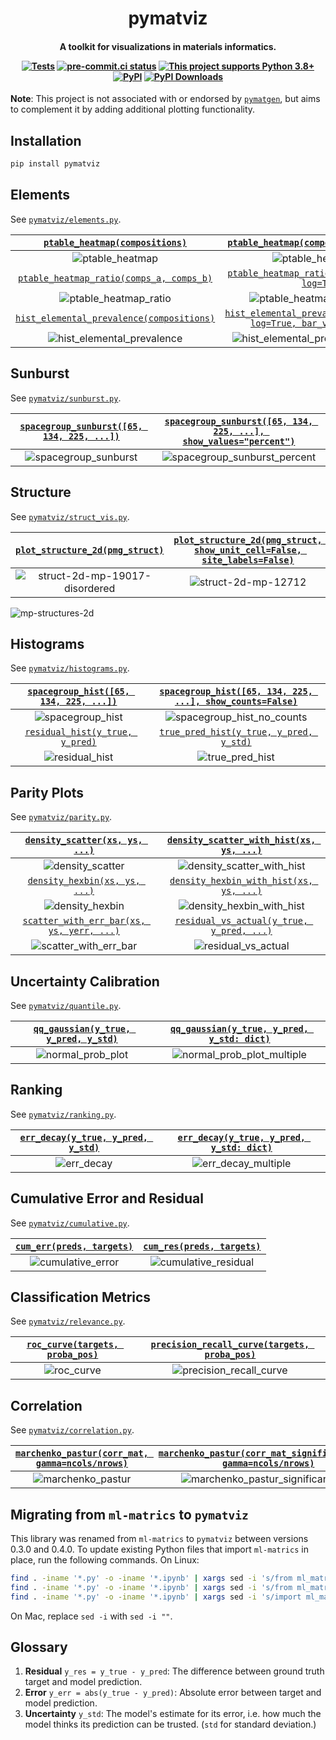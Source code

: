 <h1 align="center">pymatviz</h1>

<h4 align="center">

A toolkit for visualizations in materials informatics.

[![Tests](https://github.com/janosh/pymatviz/actions/workflows/test.yml/badge.svg)](https://github.com/janosh/pymatviz/actions/workflows/test.yml)
[![pre-commit.ci status](https://results.pre-commit.ci/badge/github/janosh/pymatviz/main.svg)](https://results.pre-commit.ci/latest/github/janosh/pymatviz/main)
[![This project supports Python 3.8+](https://img.shields.io/badge/Python-3.8+-blue.svg)](https://python.org/downloads)
[![PyPI](https://img.shields.io/pypi/v/pymatviz)](https://pypi.org/project/pymatviz)
[![PyPI Downloads](https://img.shields.io/pypi/dm/pymatviz)](https://pypistats.org/packages/pymatviz)

</h4>

**Note**: This project is not associated with or endorsed by [`pymatgen`](https://github.com/materialsproject/pymatgen), but aims to complement it by adding additional plotting functionality.

## Installation

```sh
pip install pymatviz
```

## Elements

See [`pymatviz/elements.py`](pymatviz/elements.py).

|      [`ptable_heatmap(compositions)`](pymatviz/elements.py)       |                [`ptable_heatmap(compositions, log=True)`](pymatviz/elements.py)                 |
| :---------------------------------------------------------------: | :---------------------------------------------------------------------------------------------: |
|                         ![ptable_heatmap]                         |                                      ![ptable_heatmap_log]                                      |
| [`ptable_heatmap_ratio(comps_a, comps_b)`](pymatviz/elements.py)  |           [`ptable_heatmap_ratio(comps_b, comps_a, log=True)`](pymatviz/elements.py)            |
|                      ![ptable_heatmap_ratio]                      |                                 ![ptable_heatmap_ratio_inverse]                                 |
| [`hist_elemental_prevalence(compositions)`](pymatviz/elements.py) | [`hist_elemental_prevalence(compositions, log=True, bar_values='count')`](pymatviz/elements.py) |
|                   ![hist_elemental_prevalence]                    |                             ![hist_elemental_prevalence_log_count]                              |

## Sunburst

See [`pymatviz/sunburst.py`](pymatviz/sunburst.py).

| [`spacegroup_sunburst([65, 134, 225, ...])`](pymatviz/sunburst.py) | [`spacegroup_sunburst([65, 134, 225, ...], show_values="percent")`](pymatviz/sunburst.py) |
| :----------------------------------------------------------------: | :---------------------------------------------------------------------------------------: |
|                       ![spacegroup_sunburst]                       |                              ![spacegroup_sunburst_percent]                               |

## Structure

See [`pymatviz/struct_vis.py`](pymatviz/struct_vis.py).

| [`plot_structure_2d(pmg_struct)`](pymatviz/struct_vis.py) | [`plot_structure_2d(pmg_struct, show_unit_cell=False, site_labels=False)`](pymatviz/struct_vis.py) |
| :-------------------------------------------------------: | :------------------------------------------------------------------------------------------------: |
|             ![struct-2d-mp-19017-disordered]              |                                       ![struct-2d-mp-12712]                                        |

![mp-structures-2d]

## Histograms

See [`pymatviz/histograms.py`](pymatviz/histograms.py).

| [`spacegroup_hist([65, 134, 225, ...])`](pymatviz/histograms.py) | [`spacegroup_hist([65, 134, 225, ...], show_counts=False)`](pymatviz/histograms.py) |
| :--------------------------------------------------------------: | :---------------------------------------------------------------------------------: |
|                        ![spacegroup_hist]                        |                            ![spacegroup_hist_no_counts]                             |
|    [`residual_hist(y_true, y_pred)`](pymatviz/histograms.py)     |          [`true_pred_hist(y_true, y_pred, y_std)`](pymatviz/histograms.py)          |
|                         ![residual_hist]                         |                                  ![true_pred_hist]                                  |

## Parity Plots

See [`pymatviz/parity.py`](pymatviz/parity.py).

|      [`density_scatter(xs, ys, ...)`](pymatviz/parity.py)       | [`density_scatter_with_hist(xs, ys, ...)`](pymatviz/parity.py)  |
| :-------------------------------------------------------------: | :-------------------------------------------------------------: |
|                       ![density_scatter]                        |                  ![density_scatter_with_hist]                   |
|       [`density_hexbin(xs, ys, ...)`](pymatviz/parity.py)       |  [`density_hexbin_with_hist(xs, ys, ...)`](pymatviz/parity.py)  |
|                        ![density_hexbin]                        |                   ![density_hexbin_with_hist]                   |
| [`scatter_with_err_bar(xs, ys, yerr, ...)`](pymatviz/parity.py) | [`residual_vs_actual(y_true, y_pred, ...)`](pymatviz/parity.py) |
|                     ![scatter_with_err_bar]                     |                      ![residual_vs_actual]                      |

## Uncertainty Calibration

See [`pymatviz/quantile.py`](pymatviz/quantile.py).

| [`qq_gaussian(y_true, y_pred, y_std)`](pymatviz/quantile.py) | [`qq_gaussian(y_true, y_pred, y_std: dict)`](pymatviz/quantile.py) |
| :----------------------------------------------------------: | :----------------------------------------------------------------: |
|                     ![normal_prob_plot]                      |                    ![normal_prob_plot_multiple]                    |

## Ranking

See [`pymatviz/ranking.py`](pymatviz/ranking.py).

| [`err_decay(y_true, y_pred, y_std)`](pymatviz/ranking.py) | [`err_decay(y_true, y_pred, y_std: dict)`](pymatviz/ranking.py) |
| :-------------------------------------------------------: | :-------------------------------------------------------------: |
|                       ![err_decay]                        |                      ![err_decay_multiple]                      |

## Cumulative Error and Residual

See [`pymatviz/cumulative.py`](pymatviz/cumulative.py).

| [`cum_err(preds, targets)`](pymatviz/cumulative.py) | [`cum_res(preds, targets)`](pymatviz/cumulative.py) |
| :-------------------------------------------------: | :-------------------------------------------------: |
|                 ![cumulative_error]                 |               ![cumulative_residual]                |

## Classification Metrics

See [`pymatviz/relevance.py`](pymatviz/relevance.py).

| [`roc_curve(targets, proba_pos)`](pymatviz/relevance.py) | [`precision_recall_curve(targets, proba_pos)`](pymatviz/relevance.py) |
| :------------------------------------------------------: | :-------------------------------------------------------------------: |
|                       ![roc_curve]                       |                       ![precision_recall_curve]                       |

## Correlation

See [`pymatviz/correlation.py`](pymatviz/correlation.py).

| [`marchenko_pastur(corr_mat, gamma=ncols/nrows)`](pymatviz/correlation.py) | [`marchenko_pastur(corr_mat_significant_eval, gamma=ncols/nrows)`](pymatviz/correlation.py) |
| :------------------------------------------------------------------------: | :-----------------------------------------------------------------------------------------: |
|                            ![marchenko_pastur]                             |                            ![marchenko_pastur_significant_eval]                             |

## Migrating from `ml-matrics` to `pymatviz`

This library was renamed from `ml-matrics` to `pymatviz` between versions 0.3.0 and 0.4.0. To update existing Python files that import `ml-matrics` in place, run the following commands. On Linux:

```sh
find . -iname '*.py' -o -iname '*.ipynb' | xargs sed -i 's/from ml_matrics import/from pymatviz import/g'
find . -iname '*.py' -o -iname '*.ipynb' | xargs sed -i 's/from ml_matrics./from pymatviz./g'
find . -iname '*.py' -o -iname '*.ipynb' | xargs sed -i 's/import ml_matrics/import pymatviz/g'
```

On Mac, replace `sed -i` with `sed -i ""`.

## Glossary

1. **Residual** `y_res = y_true - y_pred`: The difference between ground truth target and model prediction.
2. **Error** `y_err = abs(y_true - y_pred)`: Absolute error between target and model prediction.
3. **Uncertainty** `y_std`: The model's estimate for its error, i.e. how much the model thinks its prediction can be trusted. (`std` for standard deviation.)

[cumulative_error]: https://raw.githubusercontent.com/janosh/pymatviz/main/assets/cumulative_error.svg
[cumulative_residual]: https://raw.githubusercontent.com/janosh/pymatviz/main/assets/cumulative_residual.svg
[density_hexbin_with_hist]: https://raw.githubusercontent.com/janosh/pymatviz/main/assets/density_hexbin_with_hist.svg
[density_hexbin]: https://raw.githubusercontent.com/janosh/pymatviz/main/assets/density_hexbin.svg
[density_scatter_with_hist]: https://raw.githubusercontent.com/janosh/pymatviz/main/assets/density_scatter_with_hist.svg
[density_scatter]: https://raw.githubusercontent.com/janosh/pymatviz/main/assets/density_scatter.svg
[err_decay_multiple]: https://raw.githubusercontent.com/janosh/pymatviz/main/assets/err_decay_multiple.svg
[err_decay]: https://raw.githubusercontent.com/janosh/pymatviz/main/assets/err_decay.svg
[hist_elemental_prevalence_log_count]: https://raw.githubusercontent.com/janosh/pymatviz/main/assets/hist_elemental_prevalence_log_count.svg
[hist_elemental_prevalence]: https://raw.githubusercontent.com/janosh/pymatviz/main/assets/hist_elemental_prevalence.svg
[marchenko_pastur_significant_eval]: https://raw.githubusercontent.com/janosh/pymatviz/main/assets/marchenko_pastur_significant_eval.svg
[marchenko_pastur]: https://raw.githubusercontent.com/janosh/pymatviz/main/assets/marchenko_pastur.svg
[mp-structures-2d]: https://raw.githubusercontent.com/janosh/pymatviz/main/assets/mp-structures-2d.svg
[normal_prob_plot_multiple]: https://raw.githubusercontent.com/janosh/pymatviz/main/assets/normal_prob_plot_multiple.svg
[normal_prob_plot]: https://raw.githubusercontent.com/janosh/pymatviz/main/assets/normal_prob_plot.svg
[precision_recall_curve]: https://raw.githubusercontent.com/janosh/pymatviz/main/assets/precision_recall_curve.svg
[ptable_heatmap_log]: https://raw.githubusercontent.com/janosh/pymatviz/main/assets/ptable_heatmap_log.svg
[ptable_heatmap_ratio_inverse]: https://raw.githubusercontent.com/janosh/pymatviz/main/assets/ptable_heatmap_ratio_inverse.svg
[ptable_heatmap_ratio]: https://raw.githubusercontent.com/janosh/pymatviz/main/assets/ptable_heatmap_ratio.svg
[ptable_heatmap]: https://raw.githubusercontent.com/janosh/pymatviz/main/assets/ptable_heatmap.svg
[residual_hist]: https://raw.githubusercontent.com/janosh/pymatviz/main/assets/residual_hist.svg
[residual_vs_actual]: https://raw.githubusercontent.com/janosh/pymatviz/main/assets/residual_vs_actual.svg
[roc_curve]: https://raw.githubusercontent.com/janosh/pymatviz/main/assets/roc_curve.svg
[scatter_with_err_bar]: https://raw.githubusercontent.com/janosh/pymatviz/main/assets/scatter_with_err_bar.svg
[spacegroup_hist_no_counts]: https://raw.githubusercontent.com/janosh/pymatviz/main/assets/spacegroup_hist_no_counts.svg
[spacegroup_hist]: https://raw.githubusercontent.com/janosh/pymatviz/main/assets/spacegroup_hist.svg
[spacegroup_sunburst_percent]: https://raw.githubusercontent.com/janosh/pymatviz/main/assets/spacegroup_sunburst_percent.svg
[spacegroup_sunburst]: https://raw.githubusercontent.com/janosh/pymatviz/main/assets/spacegroup_sunburst.svg
[struct-2d-mp-12712]: https://raw.githubusercontent.com/janosh/pymatviz/main/assets/struct-2d-mp-12712.svg
[struct-2d-mp-19017-disordered]: https://raw.githubusercontent.com/janosh/pymatviz/main/assets/struct-2d-mp-19017-disordered.svg
[true_pred_hist]: https://raw.githubusercontent.com/janosh/pymatviz/main/assets/true_pred_hist.svg
